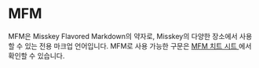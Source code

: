 # MFM
MFM은 Misskey Flavored Markdown의 약자로, Misskey의 다양한 장소에서 사용할 수 있는 전용 마크업 언어입니다. MFM로 사용 가능한 구문은 [MFM 치트 시트 ](/mfm-cheat-sheet)에서 확인할 수 있습니다.

